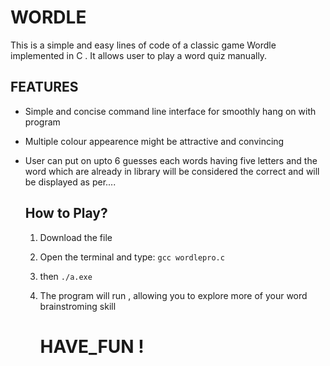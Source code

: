 # WORDLE
This is a simple and easy lines of code of a classic game Wordle implemented in C . It allows user to play a word quiz manually.

## FEATURES
* Simple and concise command line interface for smoothly hang on with program
* Multiple colour appearence might be attractive and convincing
* User can put on upto 6 guesses each words having five letters and the word which are already in library will be considered the correct and will be displayed as per....

  ## How to Play?
  1) Download the file
  2) Open the terminal and type:
      ```gcc wordlepro.c```
  3) then
     ```./a.exe```
  5) The program will run , allowing you to explore more of your word brainstroming skill

      # HAVE_FUN !
